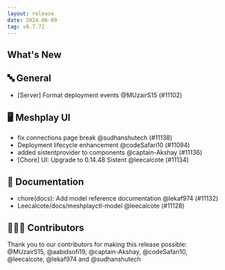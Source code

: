 ```yaml
---
layout: release
date: 2024-06-09
tag: v0.7.72
---
```


## What's New
## 🔤 General
- [Server] Format deployment events @MUzairS15 (#11102)

## 🖥 Meshplay UI

- fix connections page break @sudhanshutech (#11138)
- Deployment lifecycle enhancement @codeSafari10 (#11094)
- added sistentprovider to components @captain-Akshay (#11136)
- [Chore] UI: Upgrade to 0.14.48 Sistent @leecalcote (#11134)

## 📖 Documentation

- chore(docs): Add model reference documentation @lekaf974 (#11132)
- Leecalcote/docs/meshplayctl-model @leecalcote (#11128)

## 👨🏽‍💻 Contributors

Thank you to our contributors for making this release possible:
@MUzairS15, @aabidsofi19, @captain-Akshay, @codeSafari10, @leecalcote, @lekaf974 and @sudhanshutech
